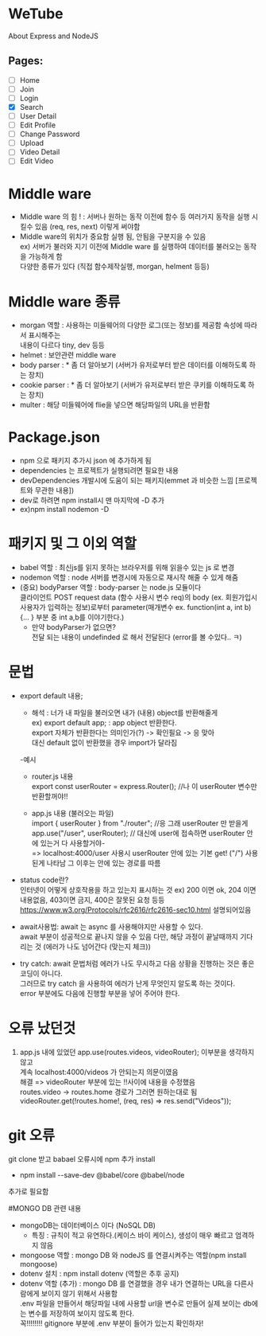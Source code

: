 # WeTube

About Express and NodeJS

## Pages:

- [ ] Home
- [ ] Join
- [ ] Login
- [x] Search
- [ ] User Detail
- [ ] Edit Profile
- [ ] Change Password
- [ ] Upload
- [ ] Video Detail
- [ ] Edit Video

# Middle ware

- Middle ware 의 힘 ! : 서버나 원하는 동작 이전에 함수 등 여러가지 동작을 실행 시킬수 있음 (req, res, next) 이렇게 써야함
- Middle ware의 위치가 중요함 실행 됨, 안됨을 구분지을 수 있음  
  ex) 서버가 불러와 지기 이전에 Middle ware 를 실행하여 데이터를 불러오는 동작을 가능하게 함  
  다양한 종류가 있다 (직접 함수제작실행, morgan, helment 등등)

# Middle ware 종류

- morgan 역할 : 사용하는 미들웨어의 다양한 로그(또는 정보)를 제공함 속성에 따라서 표시해주는  
  내용이 다르다 tiny, dev 등등
- helmet : 보안관련 middle ware
- body parser : \* 좀 더 알아보기 (서버가 유저로부터 받은 데이터를 이해하도록 하는 장치)
- cookie parser : \* 좀 더 알아보기 (서버가 유저로부터 받은 쿠키를 이해하도록 하는 장치)
- multer : 해당 미들웨어에 flie을 넣으면 해당파일의 URL을 반환함

# Package.json

- npm 으로 패키지 추가시 json 에 추가하게 됨
- dependencies 는 프로젝트가 실행되려면 필요한 내용
- devDependencies 개발시에 도움이 되는 패키지(emmet 과 비슷한 느낌 [프로젝트와 무관한 내용])
- dev로 하려면 npm install시 맨 마지막에 -D 추가
- ex)npm install nodemon -D

# 패키지 및 그 이외 역할

- babel 역할 : 최신js를 읽지 못하는 브라우저를 위해 읽을수 있는 js 로 변경
- nodemon 역할 : node 서버를 변경시에 자동으로 재시작 해줄 수 있게 해줌
- (중요) bodyParser 역할 : body-parser 는 node.js 모듈이다  
  클라이언트 POST request data (함수 사용시 변수 req)의 body (ex. 회원가입시 사용자가 입력하는 정보)로부터 parameter(매개변수 ex. function(int a, int b){... } 부분 중 int a,b를 이야기한다.)
  - 만약 bodyParser가 없으면?  
    전달 되는 내용이 undefinded 로 해서 전달된다 (error를 볼 수있다.. ㅋ)

# 문법

- export default 내용;

  - 해석 : 너가 내 파일을 불러오면 내가 (내용) object를 반환해줄게  
    ex) export default app; : app object 반환한다.  
    export 자체가 반환한다는 의미인가(?) -> 확인필요 -> 응 맞아  
    대신 default 없이 반환했을 경우 import가 달라짐

  -예시

  - router.js 내용  
    export const userRouter = express.Router(); //나 이 userRouter 변수만 반환할꺼야!!

  - app.js 내용 (불러오는 파일)  
    import { userRouter } from "./router"; //응 그래 userRouter 만 받을게  
    app.use("/user", userRouter); // 대신에 user에 접속하면 userRouter 안에 있는거 다 사용할거야-  
    => localhost:4000/user 사용시 userRouter 안에 있는 기본 get! ("/") 사용된게 나타남 그 이후는 안에 있는 경로를 따름

- status code란?  
  인터넷이 어떻게 상호작용을 하고 있는지 표시하는 것
  ex) 200 이면 ok, 204 이면 내용없음, 403이면 금지, 400은 잘못된 요청 등등  
  https://www.w3.org/Protocols/rfc2616/rfc2616-sec10.html 설명되어있음

- await사용법: await 는 async 를 사용해야지만 사용할 수 있다.  
  await 부분이 성공적으로 끝나지 않을 수 있음 다만, 해당 과정이 끝날때까지 기다리는 것 (에러가 나도 넘어간다 (맞는지 체크))

- try catch: await 문법처럼 에러가 나도 무시하고 다음 상황을 진행하는 것은 좋은 코딩이 아니다.  
  그러므로 try catch 을 사용하여 에러가 난게 무엇인지 알도록 하는 것이다.  
  error 부분에도 다음에 진행할 부분을 넣어 주어야 한다.

# 오류 났던것

1. app.js 내에 있었던 app.use(routes.videos, videoRouter); 이부분을 생각하지않고  
   계속 localhost:4000/videos 가 안되는지 의문이였음  
   해결 => videoRouter 부분에 있는 !!사이에 내용을 수정했음  
   routes.video -> routes.home 경로가 그러면 원하는대로 됨  
   videoRouter.get(!routes.home!, (req, res) => res.send("Videos"));

# git 오류

git clone 받고 babael 오류시에 npm 추가 install

- npm install --save-dev @babel/core @babel/node

추가로 필요함

#MONGO DB 관련 내용

- mongoDB는 데이터베이스 이다 (NoSQL DB)
  - 특징 : 규칙이 적고 유연하다.(케이스 바이 케이스), 생성이 매우 빠르고 엄격하지 않음
- mongoose 역할 : mongo DB 와 nodeJS 를 연결시켜주는 역할(npm install mongoose)
- dotenv 설치 : npm install dotenv (역할은 추후 공지)
- dotenv 역할 (추가) : mongo DB 를 연결했을 경우 내가 연결하는 URL을 다른사람에게 보이지 않기 위해서 사용함  
  .env 파일을 만들어서 해당파일 내에 사용할 url을 변수로 만들어 실제 보이는 db에는 변수를 저장하여 보이지 않도록 한다.  
  꼭!!!!!!!! gitignore 부분에 .env 부분이 들어가 있는지 확인하자!
